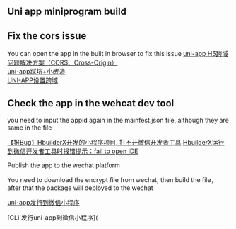 ## Uni app miniprogram build

## Fix the cors issue

You can open the app in the built in browser to fix this issue
[uni-app H5跨域问题解决方案（CORS、Cross-Origin）](https://ask.dcloud.net.cn/article/35267)   
[uni-app踩坑+小改造](https://juejin.cn/post/6844904063855755271)  
[UNI-APP设置跨域](https://juejin.cn/post/6985554528904937485)  

## Check the app in the wehcat dev tool

you need to input the appid again in the mainfest.json file, although they are same in the file

[【报Bug】HbuilderX开发的小程序项目, 打不开微信开发者工具](https://ask.dcloud.net.cn/question/138939)
[HbuilderX运行到微信开发者工具时报错提示：fail to open IDE](https://blog.csdn.net/Zgtby/article/details/116946447?spm=1001.2101.3001.6661.1&utm_medium=distribute.pc_relevant_t0.none-task-blog-2%7Edefault%7ECTRLIST%7ERate-1-116946447-blog-115296129.pc_relevant_3mothn_strategy_and_data_recovery&depth_1-utm_source=distribute.pc_relevant_t0.none-task-blog-2%7Edefault%7ECTRLIST%7ERate-1-116946447-blog-115296129.pc_relevant_3mothn_strategy_and_data_recovery&utm_relevant_index=1)

Publish the app to the wechat platform



You need to download the encrypt file from wechat, then build the file， after that the package will deployed to the wechat 

[uni-app发行到微信小程序](https://uniapp.dcloud.net.cn/tutorial/build/publish-mp-weixin-cli.html)

[CLI 发行uni-app到微信小程序](
